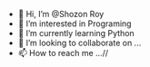 - 👋 Hi, I’m @Shozon Roy
- 👀 I’m interested in Programing
- 🌱 I’m currently learning Python
- 💞️ I’m looking to collaborate on ...
- 📫 How to reach me ...//

<!---
Shozon-Roy/Shozon-Roy is a ✨ special ✨ repository because its `README.md` (this file) appears on your GitHub profile.
You can click the Preview link to take a look at your changes.
--->
